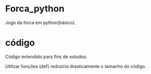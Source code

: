 # Forca_python

Jogo da forca em python(básico).

# código

Código extendido para fins de estudos.

Utilizar funções (def) reduziria drasticamente o tamanho do código.

